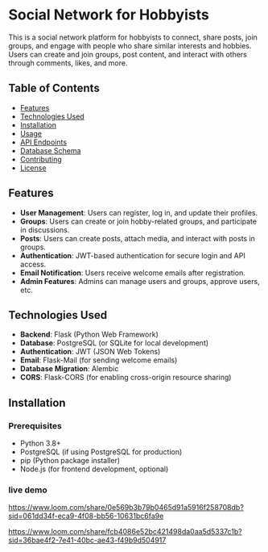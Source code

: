 # Social Network for Hobbyists

This is a social network platform for hobbyists to connect, share posts, join groups, and engage with people who share similar interests and hobbies. Users can create and join groups, post content, and interact with others through comments, likes, and more.

## Table of Contents
- [Features](#features)
- [Technologies Used](#technologies-used)
- [Installation](#installation)
- [Usage](#usage)
- [API Endpoints](#api-endpoints)
- [Database Schema](#database-schema)
- [Contributing](#contributing)
- [License](#license)

## Features

- **User Management**: Users can register, log in, and update their profiles.
- **Groups**: Users can create or join hobby-related groups, and participate in discussions.
- **Posts**: Users can create posts, attach media, and interact with posts in groups.
- **Authentication**: JWT-based authentication for secure login and API access.
- **Email Notification**: Users receive welcome emails after registration.
- **Admin Features**: Admins can manage users and groups, approve users, etc.

## Technologies Used

- **Backend**: Flask (Python Web Framework)
- **Database**: PostgreSQL (or SQLite for local development)
- **Authentication**: JWT (JSON Web Tokens)
- **Email**: Flask-Mail (for sending welcome emails)
- **Database Migration**: Alembic
- **CORS**: Flask-CORS (for enabling cross-origin resource sharing)

## Installation

### Prerequisites

- Python 3.8+
- PostgreSQL (if using PostgreSQL for production)
- pip (Python package installer)
- Node.js (for frontend development, optional)

### live demo
https://www.loom.com/share/0e569b3b79b0465d91a5916f258708db?sid=061dd34f-eca9-4f08-bb56-10631bc6fa9e

https://www.loom.com/share/fcb4086e52bc421498da0aa5d5337c1b?sid=36bae4f2-7e41-40bc-ae43-f49b9d504917
